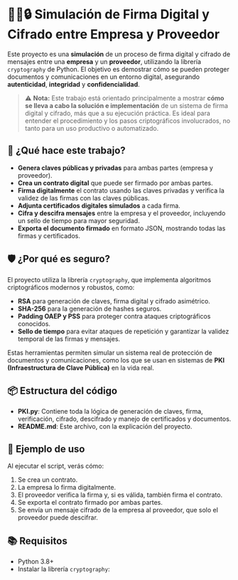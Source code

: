 # 🏢🤝🔒 Simulación de Firma Digital y Cifrado entre Empresa y Proveedor

Este proyecto es una **simulación** de un proceso de firma digital y cifrado de mensajes entre una **empresa** y un **proveedor**, utilizando la librería `cryptography` de Python. El objetivo es demostrar cómo se pueden proteger documentos y comunicaciones en un entorno digital, asegurando **autenticidad**, **integridad** y **confidencialidad**.

> ⚠️ **Nota:** Este trabajo está orientado principalmente a mostrar **cómo se lleva a cabo la solución e implementación** de un sistema de firma digital y cifrado, más que a su ejecución práctica. Es ideal para entender el procedimiento y los pasos criptográficos involucrados, no tanto para un uso productivo o automatizado.

## 🚀 ¿Qué hace este trabajo?

- **Genera claves públicas y privadas** para ambas partes (empresa y proveedor).
- **Crea un contrato digital** que puede ser firmado por ambas partes.
- **Firma digitalmente** el contrato usando las claves privadas y verifica la validez de las firmas con las claves públicas.
- **Adjunta certificados digitales simulados** a cada firma.
- **Cifra y descifra mensajes** entre la empresa y el proveedor, incluyendo un sello de tiempo para mayor seguridad.
- **Exporta el documento firmado** en formato JSON, mostrando todas las firmas y certificados.

## 🛡️ ¿Por qué es seguro?

El proyecto utiliza la librería `cryptography`, que implementa algoritmos criptográficos modernos y robustos, como:

- **RSA** para generación de claves, firma digital y cifrado asimétrico.
- **SHA-256** para la generación de hashes seguros.
- **Padding OAEP y PSS** para proteger contra ataques criptográficos conocidos.
- **Sello de tiempo** para evitar ataques de repetición y garantizar la validez temporal de las firmas y mensajes.

Estas herramientas permiten simular un sistema real de protección de documentos y comunicaciones, como los que se usan en sistemas de **PKI (Infraestructura de Clave Pública)** en la vida real.

## 📦 Estructura del código

- **PKI.py**: Contiene toda la lógica de generación de claves, firma, verificación, cifrado, descifrado y manejo de certificados y documentos.
- **README.md**: Este archivo, con la explicación del proyecto.

## 📝 Ejemplo de uso

Al ejecutar el script, verás cómo:
1. Se crea un contrato.
2. La empresa lo firma digitalmente.
3. El proveedor verifica la firma y, si es válida, también firma el contrato.
4. Se exporta el contrato firmado por ambas partes.
5. Se envía un mensaje cifrado de la empresa al proveedor, que solo el proveedor puede descifrar.

## 📚 Requisitos

- Python 3.8+
- Instalar la librería `cryptography`: